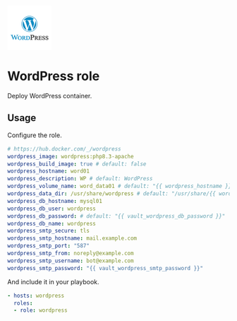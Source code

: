 <img src="/logos/wordpress.png" alt="wordpress logo" width="100" height="100">

# WordPress role

Deploy WordPress container.

## Usage

Configure the role.

```yml
# https://hub.docker.com/_/wordpress
wordpress_image: wordpress:php8.3-apache
wordpress_build_image: true # default: false
wordpress_hostname: word01
wordpress_description: WP # default: WordPress
wordpress_volume_name: word_data01 # default: "{{ wordpress_hostname }}"
wordpress_data_dir: /usr/share/wordpress # default: "/usr/share/{{ wordpress_hostname }}"
wordpress_db_hostname: mysql01
wordpress_db_user: wordpress
wordpress_db_password: # default: "{{ vault_wordpress_db_password }}"
wordpress_db_name: wordpress
wordpress_smtp_secure: tls
wordpress_smtp_hostname: mail.example.com
wordpress_smtp_port: "587"
wordpress_smtp_from: noreply@example.com
wordpress_smtp_username: bot@example.com
wordpress_smtp_password: "{{ vault_wordpress_smtp_password }}"
```

And include it in your playbook.

```yml
- hosts: wordpress
  roles:
  - role: wordpress
```
